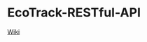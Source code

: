 # EcoTrack-RESTful-API

[Wiki]([https://pages.github.com/](https://longing-thorn-0d7.notion.site/b1351f41c538471cb39ebc6b404705d3?v=02627b9e344b4518872769fc7ce11849)https://longing-thorn-0d7.notion.site/b1351f41c538471cb39ebc6b404705d3?v=02627b9e344b4518872769fc7ce11849)

